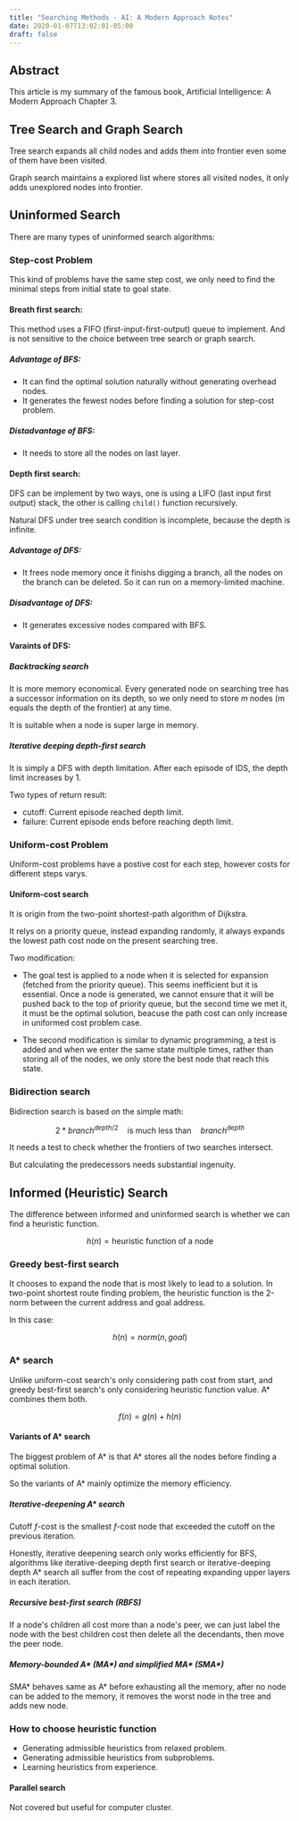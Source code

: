 ```yaml
---
title: "Searching Methods - AI: A Modern Approach Notes"
date: 2020-01-07T13:02:01-05:00
draft: false
---
```


## Abstract

This article is my summary of the famous book, Artificial Intelligence: A Modern Approach Chapter 3.

## Tree Search and Graph Search

Tree search expands all child nodes and adds them into frontier even some of them have been visited.

Graph search maintains a explored list where stores all visited nodes, it only adds unexplored nodes into frontier.

## Uninformed Search

There are many types of uninformed search algorithms:

### Step-cost Problem

This kind of problems have the same step cost, we only need to find the minimal steps from initial state to goal state.

#### Breath first search: 

This method uses a FIFO (first-input-first-output) queue to implement. And is not sensitive to the choice between tree search or graph search.

##### Advantage of BFS:

* It can find the optimal solution naturally without generating overhead nodes.
* It generates the fewest nodes before finding a solution for step-cost problem.

##### Distadvantage of BFS:

* It needs to store all the nodes on last layer.
 
#### Depth first search:

DFS can be implement by two ways, one is using a LIFO (last input first output) stack, the other is calling `child()` function recursively.

Natural DFS under tree search condition is incomplete, because the depth is infinite.

##### Advantage of DFS:

* It frees node memory once it finishs digging a branch, all the nodes on the branch can be deleted. So it can run on a memory-limited machine.

##### Disadvantage of DFS:

* It generates excessive nodes compared with BFS.

#### Varaints of DFS:

##### Backtracking search

It is more memory economical. Every generated node on searching tree has a successor information on its depth, so we only need to store *m* nodes (m equals the depth of the frontier) at any time.

It is suitable when a node is super large in memory.

##### Iterative deeping depth-first search

It is simply a DFS with depth limitation. After each episode of IDS, the depth limit increases by 1.

Two types of return result: 

* cutoff: Current episode reached depth limit.
* failure: Current episode ends before reaching depth limit.


### Uniform-cost Problem

Uniform-cost problems have a postive cost for each step, however costs for different steps varys.

#### Uniform-cost search

It is origin from the two-point shortest-path algorithm of Dijkstra.

It relys on a priority queue, instead expanding randomly, it always expands the lowest path cost node on the present searching tree.

Two modification:

* The goal test is applied to a node when it is selected for expansion (fetched from the priority queue). This seems inefficient but it is essential. Once a node is generated, we cannot ensure that it will be pushed back to the top of priority queue, but the second time we met it, it must be the optimal solution, beacuse the path cost can only increase in uniformed cost problem case.

* The second modification is similar to dynamic programming, a test is added and when we enter the same state multiple times, rather than storing all of the nodes, we only store the best node that reach this state. 

### Bidirection search

Bidirection search is based on the simple math:

$$2\ast branch^{depth/2} \quad  \text{is much less than} \quad branch^{depth}$$

It needs a test to check whether the frontiers of two searches intersect.

But calculating the predecessors needs substantial ingenuity.

## Informed (Heuristic) Search

The difference between informed and uninformed search is whether we can find a heuristic function.

$$h(n)=\text{heuristic function of a node}$$

### Greedy best-first search

It chooses to expand the node that is most likely to lead to a solution. In two-point shortest route finding problem, the heuristic function is the 2-norm between the current address and goal address.

In this case:

$$h(n)=norm(n,goal)$$

### A\* search

Unlike uniform-cost search's only considering path cost from start, and greedy best-first search's only considering heuristic function value. A\* combines them both.

$$f(n)=g(n)+h(n)$$

#### Variants of A\* search

The biggest problem of A\* is that A\* stores all the nodes before finding a optimal solution.

So the variants of A\* mainly optimize the memory efficiency.

##### Iterative-deepening A\* search

Cutoff *f*-cost is the smallest *f*-cost node that exceeded the cutoff on the previous iteration.

Honestly, iterative deepening search only works efficiently for BFS, algorithms like iterative-deeping depth first search or iterative-deeping depth A\* search all suffer from the cost of repeating expanding upper layers in each iteration.

##### Recursive best-first search (RBFS)

If a node's children all cost more than a node's peer, we can just label the node with the best children cost then delete all the decendants, then move the peer node.

##### Memory-bounded A\* (MA\*) and simplified MA\* (SMA\*)

SMA\* behaves same as A\* before exhausting all the memory, after no node can be added to the memory, it removes the worst node in the tree and adds new node.

### How to choose heuristic function

* Generating admissible heuristics from relaxed problem.
* Generating admissible heuristics from subproblems.
* Learning heuristics from experience.

#### Parallel search

Not covered but useful for computer cluster.
